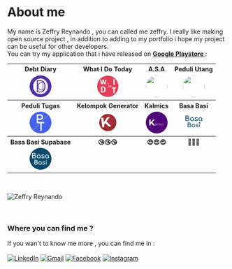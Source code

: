 # About me

My name is Zeffry Reynando , you can called me zeffry. I really like making open source project , in addition to adding to my portfolio i hope my project can be useful for other developers.
<br>
You can try my application that i have released on <a target="_blank" href="https://play.google.com/store/search?q=pub%3A%20Zeffry%20Reynando&c=apps"> <b>Google Playstore</b> </a> :
<br>
<table>
  
  <tr>
    <th>Debt Diary</th>
    <th>What I Do Today</th>
    <th>A.S.A</th>
    <th>Peduli Utang</th>
  </tr>
  
  <tr align="center">
    <td>
           <a target="_top" href="https://play.google.com/store/apps/details?id=id.zeffry.debt_diary"><img src="https://github.com/zgramming/Debt-Diary/blob/master/assets/images/icon-app.png" height="50" width="50" style="border-radius:50%"></a>
    </td>
    <td>
      <a target="_blank" href="https://play.google.com/store/apps/details?id=id.zeffry.voice_task_app"><img src="https://github.com/zgramming/What-I-Do-Today/blob/master/assets/images/icon-app.png" height="50" width="50" style="border-radius:50%"></a>
    </td>
    <td> 
    <a target="_blank" href="https://play.google.com/store/apps/details?id=id.zeffry.atur_semua_aktifitas"><img src="https://github.com/zgramming/A.S.A/blob/master/assets/images/logo.png" height="50" width="50" style="border-radius:50%"></a>
    </td>
    <td> 
    <a target="_blank" href="https://play.google.com/store/apps/details?id=reynando.zeffry.peduli_utang"><img src="https://github.com/zgramming/Peduli-Utang/blob/master/asset/images/logo_primary.png" height="50" width="50" style="border-radius:50%"></a>
    </td>
  </tr>
  
 <tr>
    <th>Peduli Tugas</th>
    <th>Kelompok Generator</th>
    <th>Kalmics</th>
   <th>Basa Basi</th>
  </tr>
  <tr align="center">
    <td>
      <a target="_blank" href="https://play.google.com/store/apps/details?id=reynando.zeffry.peduli_tugas"><img src="https://github.com/zgramming/Peduli-Tugas/blob/master/asset/images/logo_peduli_tugas.png" height="50" width="50" style="border-radius:50%"></a>
    </td>
    <td>
      <a target="_blank" href="https://play.google.com/store/apps/details?id=reynando.zeffry.kelompok_generator"><img src="https://github.com/zgramming/Kelompok-Generator/blob/main/assets/images/logo_transparent.png" height="50" width="50" style="border-radius:50%; "></a>
    </td>
    <td>
     <a target="_blank" href="https://play.google.com/store/apps/details?id=reynando.zeffry.kalmics"><img src="https://github.com/zgramming/Kalmics/blob/main/assets/images/Kalmics.png" height="50" width="50" style="border-radius:50%; "></a>
    </td>
    <td>
     <a target="_blank" href="https://play.google.com/store/apps/details?id=zeffry.reynando.basa_basi"><img src="https://github.com/zgramming/Basa-Basi/blob/main/assets/images/logo_primary.png" height="50" width="50" style="border-radius:50%; "></a>
    </td>
  </tr>
  
  <tr>
    <th>Basa Basi Supabase</th>
    <th>😘😘😘</th>
    <th>😍😍😍</th>
    <th>🥰🥰🥰</th>
  </tr>
  
  <tr align="center">
    <td>
      <a target="_blank" href="https://play.google.com/store/apps/details?id=zeffry.reynando.basa_basi_supabase"><img src="https://github.com/zgramming/Basa-Basi-Supabase/blob/main/assets/images/logo_primary_bg.png" height="50" width="50" style="border-radius:50%"></a>
    </td>
    <td></td>
    <td></td>
    <td></td>
  </tr>
  
  
  
  
 </table>


<br>

![Zeffry Reynando](https://github-readme-stats.vercel.app/api?username=zgramming&show_icons=true)

<br>

### Where you can find me ?

If you wan't to know me more , you can find me in : <br><br>
[![LinkedIn](https://img.shields.io/badge/LinkedIn-0077B5?style=for-the-badge&logo=linkedin&logoColor=white)](https://www.linkedin.com/in/zeffry-reynando/)
[![Gmail](https://img.shields.io/badge/Gmail-D14836?style=for-the-badge&logo=gmail&logoColor=white)](https://mail.google.com/mail/u/0/?fs=1&to=zeffry.reynando@gmail.com&su=Hello&body=BODY&tf=cm)
[![Facebook](https://img.shields.io/badge/Facebook-1877F2?style=for-the-badge&logo=facebook&logoColor=white)](https://web.facebook.com/zeffry.reynando)
[![Instagram](https://img.shields.io/badge/Instagram-E4405F?style=for-the-badge&logo=instagram&logoColor=white)](https://www.instagram.com/zeffry_reynando/)
